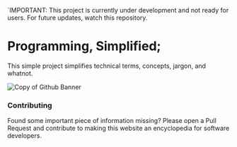`IMPORTANT: This project is currently under development and not ready for users. For future updates, watch this repository.
# Programming, Simplified;
This simple project simplifies technical terms, concepts, jargon, and whatnot.

![Copy of Github Banner](https://github.com/user-attachments/assets/604555b0-2dcb-42b7-94dd-ded5d0fe03cb)

### Contributing
Found some important piece of information missing? Please open a Pull Request and contribute to making this website an encyclopedia for software developers.

